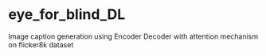 # eye_for_blind_DL
Image caption generation using Encoder Decoder with attention mechanism on flicker8k dataset
